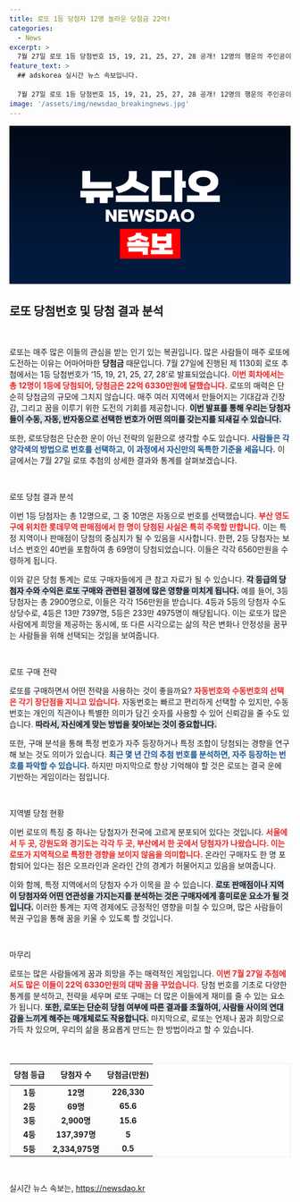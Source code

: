 ```yaml
---
title: 로또 1등 당첨자 12명 놀라운 당첨금 22억!
categories:
  - News
excerpt: >
  7월 27일 로또 1등 당첨번호 15, 19, 21, 25, 27, 28 공개! 12명의 행운의 주인공이 22억 6330만원을 나눠 갖고, 보너스번호는 40. 이번 로또의 당첨지역과 방식도 이목을 끌고 있다. 당신도 이번 주의 주인공이 될 수 있을까? 클릭해 자세히 알아보세요!
feature_text: >
  ## adskorea 실시간 뉴스 속보입니다.

  7월 27일 로또 1등 당첨번호 15, 19, 21, 25, 27, 28 공개! 12명의 행운의 주인공이 22억 6330만원을 나눠 갖고, 보너스번호는 40. 이번 로또의 당첨지역과 방식도 이목을 끌고 있다. 당신도 이번 주의 주인공이 될 수 있을까? 클릭해 자세히 알아보세요!
image: '/assets/img/newsdao_breakingnews.jpg'
---
```


<p><img src="/assets/img/newsdao_breakingnews.jpg" alt="adskorea 속보" /></p>

<h2 data-ke-size="size26">로또 당첨번호 및 당첨 결과 분석</h2>

<p data-ke-size="size16">&nbsp;</p>

<p>로또는 매주 많은 이들의 관심을 받는 인기 있는 복권입니다. 많은 사람들이 매주 로또에 도전하는 이유는 어마어마한 <strong>당첨금</strong> 때문입니다. 7월 27일에 진행된 제 1130회 로또 추첨에서는 1등 당첨번호가 ‘15, 19, 21, 25, 27, 28’로 발표되었습니다. <b><span style="color: #ee2323;">이번 회차에서는 총 12명이 1등에 당첨되어, 당첨금은 22억 6330만원에 달했습니다.</span></b> 로또의 매력은 단순히 당첨금의 규모에 그치지 않습니다. 매주 여러 지역에서 만들어지는 기대감과 긴장감, 그리고 꿈을 이루기 위한 도전의 기회를 제공합니다. <b><span style="background-color: #21538527;">이번 발표를 통해 우리는 당첨자들이 수동, 자동, 반자동으로 선택한 번호가 어떤 의미를 갖는지를 되새길 수 있습니다.</span></b></p>

<p>또한, 로또당첨은 단순한 운이 아닌 전략의 일환으로 생각할 수도 있습니다. <b><span style="color: #1a5490;">사람들은 각양각색의 방법으로 번호를 선택하고, 이 과정에서 자신만의 독특한 기준을 세웁니다.</span></b> 이 글에서는 7월 27일 로또 추첨의 상세한 결과와 통계를 살펴보겠습니다.</p>

<p data-ke-size="size16">&nbsp;</p>

<p>로또 당첨 결과 분석</p>

<p>이번 1등 당첨자는 총 12명으로, 그 중 10명은 자동으로 번호를 선택했습니다. <b><span style="color: #ee2323;">부산 영도구에 위치한 롯데무역 판매점에서 한 명이 당첨된 사실은 특히 주목할 만합니다.</span></b> 이는 특정 지역이나 판매점이 당첨의 중심지가 될 수 있음을 시사합니다. 한편, 2등 당첨자는 보너스 번호인 40번을 포함하여 총 69명이 당첨되었습니다. 이들은 각각 6560만원을 수령하게 됩니다.</p>

<p>이와 같은 당첨 통계는 로또 구매자들에게 큰 참고 자료가 될 수 있습니다. <b><span style="background-color: #21538527;">각 등급의 당첨자 수와 수익은 로또 구매와 관련된 결정에 많은 영향을 미치게 됩니다.</span></b> 예를 들어, 3등 당첨자는 총 2900명으로, 이들은 각각 156만원을 받습니다. 4등과 5등의 당첨자 수도 상당수로, 4등은 13만 7397명, 5등은 233만 4975명이 해당됩니다. 이는 로또가 많은 사람에게 희망을 제공하는 동시에, 또 다른 시각으로는 삶의 작은 변화나 안정성을 꿈꾸는 사람들을 위해 선택되는 것임을 보여줍니다.</p>

<p data-ke-size="size16">&nbsp;</p>

<p>로또 구매 전략</p>

<p>로또를 구매하면서 어떤 전략을 사용하는 것이 좋을까요? <b><span style="color: #ee2323;">자동번호와 수동번호의 선택은 각기 장단점을 지니고 있습니다.</span></b> 자동번호는 빠르고 편리하게 선택할 수 있지만, 수동번호는 개인의 직관이나 특별한 의미가 담긴 숫자를 사용할 수 있어 신뢰감을 줄 수도 있습니다. <b><span style="background-color: #21538527;">따라서, 자신에게 맞는 방법을 찾아보는 것이 중요합니다.</span></b></p>

<p>또한, 구매 분석을 통해 특정 번호가 자주 등장하거나 특정 조합이 당첨되는 경향을 연구해 보는 것도 의미가 있습니다. <b><span style="color: #1a5490;">최근 몇 년 간의 추첨 번호를 분석하면, 자주 등장하는 번호를 파악할 수 있습니다.</span></b> 하지만 마지막으로 항상 기억해야 할 것은 로또는 결국 운에 기반하는 게임이라는 점입니다. </p>

<p data-ke-size="size16">&nbsp;</p>

<p>지역별 당첨 현황</p>

<p>이번 로또의 특징 중 하나는 당첨자가 전국에 고르게 분포되어 있다는 것입니다. <b><span style="color: #ee2323;">서울에서 두 곳, 강원도와 경기도는 각각 두 곳, 부산에서 한 곳에서 당첨자가 나왔습니다. 이는 로또가 지역적으로 특정한 경향을 보이지 않음을 의미합니다.</span></b> 온라인 구매자도 한 명 포함되어 있다는 점은 오프라인과 온라인 간의 경계가 허물어지고 있음을 보여줍니다. </p>

<p>이와 함께, 특정 지역에서의 당첨자 수가 이목을 끌 수 있습니다. <b><span style="background-color: #21538527;">로또 판매점이나 지역이 당첨자와 어떤 연관성을 가지는지를 분석하는 것은 구매자에게 흥미로운 요소가 될 것입니다.</span></b> 이러한 통계는 지역 경제에도 긍정적인 영향을 미칠 수 있으며, 많은 사람들이 복권 구입을 통해 꿈을 키울 수 있도록 할 것입니다.</p>

<p data-ke-size="size16">&nbsp;</p>

<p>마무리</p>

<p>로또는 많은 사람들에게 꿈과 희망을 주는 매력적인 게임입니다. <b><span style="color: #ee2323;">이번 7월 27일 추첨에서도 많은 이들이 22억 6330만원의 대박 꿈을 꾸었습니다.</span></b> 당첨 번호를 기초로 다양한 통계를 분석하고, 전략을 세우며 로또 구매는 더 많은 이들에게 재미를 줄 수 있는 요소가 됩니다. <b><span style="background-color: #21538527;">또한, 로또는 단순히 당첨 여부에 따른 결과를 초월하여, 사람들 사이의 연대감을 느끼게 해주는 매개체로도 작용합니다.</span></b> 마지막으로, 로또는 언제나 꿈과 희망으로 가득 차 있으며, 우리의 삶을 풍요롭게 만드는 한 방법이라고 할 수 있습니다.  </p>

<p data-ke-size="size16">&nbsp;</p>

<table style="border: 1px solid #eee; width: 100%; margin-top: 20px;">
  <thead>
    <tr>
      <th style="text-align: center; height: 30px;">당첨 등급</th>
      <th style="text-align: center; height: 30px;">당첨자 수</th>
      <th style="text-align: center; height: 30px;">당첨금(만원)</th>
    </tr>
  </thead>
  <tbody>
    <tr>
      <td style="text-align: center; height: 17px;"><b>1등</b></td>
      <td style="text-align: center; height: 17px;"><b>12명</b></td>
      <td style="text-align: center; height: 17px;"><b>226,330</b></td>
    </tr>
    <tr>
      <td style="text-align: center; height: 17px;"><b>2등</b></td>
      <td style="text-align: center; height: 17px;"><b>69명</b></td>
      <td style="text-align: center; height: 17px;"><b>65.6</b></td>
    </tr>
    <tr>
      <td style="text-align: center; height: 17px;"><b>3등</b></td>
      <td style="text-align: center; height: 17px;"><b>2,900명</b></td>
      <td style="text-align: center; height: 17px;"><b>15.6</b></td>
    </tr>
    <tr>
      <td style="text-align: center; height: 17px;"><b>4등</b></td>
      <td style="text-align: center; height: 17px;"><b>137,397명</b></td>
      <td style="text-align: center; height: 17px;"><b>5</b></td>
    </tr>
    <tr>
      <td style="text-align: center; height: 17px;"><b>5등</b></td>
      <td style="text-align: center; height: 17px;"><b>2,334,975명</b></td>
      <td style="text-align: center; height: 17px;"><b>0.5</b></td>
    </tr>
  </tbody>
</table>

<p data-ke-size="size16">&nbsp;</p>
실시간 뉴스 속보는, <a href="https://newsdao.kr" rel="dofollow">https://newsdao.kr</a>


